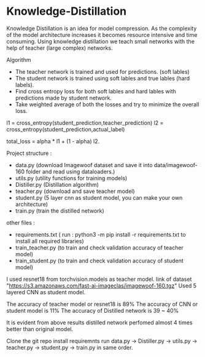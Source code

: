 # Knowledge-Distillation


Knowledge Distillation is an idea for model compression. As the complexity of the model architecture increases it becomes resource intensive and time consuming.
Using knowledge distillation we teach small networks with the help of teacher (large complex) networks.


Algorithm 
 - The teacher network is trained and used for predictions. (soft lables)
 - The student network is trained using soft lables and true lables (hard labels).
 - Find cross entropy loss for both soft lables and hard lables with predictions made by student network.
 - Take weighted average of both the losses and try to minimize the overall loss.

l1 = cross_entropy(student_prediction,teacher_prediction)
l2 = cross_entropy(student_prediction,actual_label)

total_loss = alpha * l1 + (1 - alpha) l2.


Project structure :
  - data.py (download Imagewoof dataset and save it into data/imagewoof-160 folder and read using dataloaders.)
  - utils.py (utility functions for training models)
  - Distiller.py (Distillation algorithm)
  - teacher.py (download and save teacher model)
  - student.py (5 layer cnn as student model, you can make your own architecture)
  - train.py (train the distilled network)


other files : 
  - requirements.txt ( run : python3 -m pip install -r requirements.txt to install all required libraries)
  - train_teacher.py (to train and check validation accuracy of teacher model)
  - train_student.py (to train and check validation accuracy of student model)
  
  
 I used resnet18 from torchvision.models as teacher model.
 link of dataset "https://s3.amazonaws.com/fast-ai-imageclas/imagewoof-160.tgz"
 Used 5 layered CNN as student model.
 
 
 The accuracy of teacher model or resnet18 is 89%
 The accuracy of CNN or student model is 11%
 The accuracy of Distilled network is 39 ~ 40%
 
 It is evident from above results distilled network perfomed almost 4 times better than original model.
 
 
 Clone the git repo 
 install requiremnts
 run data.py -> Distiller.py -> utils.py -> teacher.py -> student.py -> train.py in same order.
